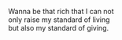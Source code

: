 Wanna be that rich that I can not<br> 
only raise my standard of living <br>
but also my standard of giving.<br>
